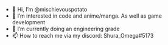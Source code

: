 - 👋 Hi, I’m @mischievouspotato
- 👀 I’m interested in code and anime/manga. As well as game development
- 🌱 I’m currently doing an engineering grade
- 📫 How to reach me via my discord: Shura_Omega#5173

<!---
mischievouspotato/mischievouspotato is a ✨ special ✨ repository because its `README.md` (this file) appears on your GitHub profile.
You can click the Preview link to take a look at your changes.
--->
